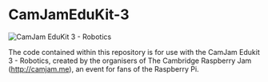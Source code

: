# CamJamEduKit-3
![CamJam EduKit 3 - Robotics](http://camjam.me/wp-content/uploads/2015/09/Edukit3_1500-Alex-Eames-sm.jpg)  

The code contained within this repository is for use with the CamJam Edukit 3 - Robotics, created by the organisers of The Cambridge Raspberry Jam (http://camjam.me), an event for fans of the Raspberry Pi.  



